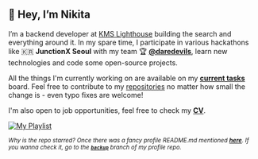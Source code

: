 ## 👋 Hey, I’m **Nikita**

I’m a backend developer at [KMS Lighthouse](https://www.kmslh.com/) building the search and everything around it. In my spare time, I participate in various hackathons like 🇰🇷 **JunctionX Seoul** with my team 🏆 **[@daredevils](https://github.com/daredevils-team)**, learn new technologies and code some open-source projects.

All the things I'm currently working on are available on my **[current tasks](https://github.com/users/xtenzQ/projects/3)** board. Feel free to contribute to my [repositories](https://github.com/xtenzQ?tab=repositories) no matter how small the change is - even typo fixes are welcome!

I'm also open to job opportunities, feel free to check my **[CV](https://xtenzq.github.io/cv)**.

[![My Playlist](https://img.shields.io/badge/My%20Playlist-1ED760?style=for-the-badge&logo=spotify&logoColor=white)](https://open.spotify.com/playlist/7j4pdc5O6yJbcWC1SkYJA0?si=94ae1d67ae5d4f29)

<sub>_Why is the repo starred? Once there was a fancy profile README.md mentioned **[here](https://github.com/abhisheknaiidu/awesome-github-profile-readme)**. If you wanna check it, go to the **[`backup`](https://github.com/xtenzQ/xtenzQ/tree/backup)** branch of my profile repo._</sub>
